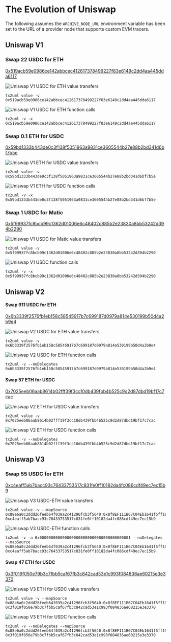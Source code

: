 # The Evolution of Uniswap

The following assumes the `ARCHIVE_NODE_URL` environment variable has been set to the URL of a provider node that supports custom EVM tracers.

## Uniswap V1

### Swap 22 USDC for ETH

[0x519acb59e0986ce142abbcec412617378499227f83e6149c2dd4aa445dda6117](https://etherscan.io/tx/0x519acb59e0986ce142abbcec412617378499227f83e6149c2dd4aa445dda6117)

![Uniswap V1 USDC for ETH value transfers](v519a6117.svg)

```
tx2uml value -v 0x519acb59e0986ce142abbcec412617378499227f83e6149c2dd4aa445dda6117
```

![Uniswap V1 USDC for ETH function calls](519a6117.svg)

```
tx2uml -v -x 0x519acb59e0986ce142abbcec412617378499227f83e6149c2dd4aa445dda6117
```

### Swap 0.1 ETH for USDC

[0x59bd1333b443de0c3f138f5051963a9831ce3605544b27e88b2bd341d6bf7b5e](https://etherscan.io/tx/0x59bd1333b443de0c3f138f5051963a9831ce3605544b27e88b2bd341d6bf7b5e)

![Uniswap V1 ETH for USDC value transfers](v59bd7b5e.svg)

```
tx2uml value -v 0x59bd1333b443de0c3f138f5051963a9831ce3605544b27e88b2bd341d6bf7b5e
```

![Uniswap V1 ETH for USDC function calls](59bd7b5e.svg)

```
tx2uml -v -x 0x59bd1333b443de0c3f138f5051963a9831ce3605544b27e88b2bd341d6bf7b5e
```

### Swap 1 USDC for Matic

[0x5f99937fc8bcb99c1362d01006e6c48402c885b2e23830a8bb53242d394b2290](https://etherscan.io/tx/0x5f99937fc8bcb99c1362d01006e6c48402c885b2e23830a8bb53242d394b2290)

![Uniswap V1 USDC for Matic value transfers](v5f992290.svg)

```
tx2uml value -v 0x5f99937fc8bcb99c1362d01006e6c48402c885b2e23830a8bb53242d394b2290
```

![Uniswap V1 USDC function calls](5f992290.svg)

```
tx2uml -v -x 0x5f99937fc8bcb99c1362d01006e6c48402c885b2e23830a8bb53242d394b2290
```

## Uniswap V2

#### Swap 911 USDC for ETH

[0x6b3339f2576fb1eb158c58545917b7c699187d0979a814e530199b50d4a2b9e4](https://etherscan.io/tx/0x6b3339f2576fb1eb158c58545917b7c699187d0979a814e530199b50d4a2b9e4)

![Uniswap V2 USDC for ETH value transfers](v6b33b9e4.svg)

```
tx2uml value -v 0x6b3339f2576fb1eb158c58545917b7c699187d0979a814e530199b50d4a2b9e4
```

![Uniswap V2 USDC for ETH function calls](6b33b9e4.svg)

```
tx2uml -v --noDelegates 0x6b3339f2576fb1eb158c58545917b7c699187d0979a814e530199b50d4a2b9e4
```

#### Swap 57 ETH for USDC

[0x7025eeb06aab8614b02fff39f3cc10db439fbb4b525c9d2d87dbd19bf17c7cac](https://etherscan.io/tx/0x7025eeb06aab8614b02fff39f3cc10db439fbb4b525c9d2d87dbd19bf17c7cac)

![Uniswap V2 ETH for USDC value transfers](v70257cac.svg)

```
tx2uml value -v 0x7025eeb06aab8614b02fff39f3cc10db439fbb4b525c9d2d87dbd19bf17c7cac
```

![Uniswap V2 ETH for USDC function calls](70257cac.svg)

```
tx2uml -v --noDelegates 0x7025eeb06aab8614b02fff39f3cc10db439fbb4b525c9d2d87dbd19bf17c7cac
```

## Uniswap V3

### Swap 55 USDC for ETH

[0xc4eaff5ab7bacc93c76433753517c831fe0ff10182da4fc086cdf49ec7ec15b9](https://etherscan.io/tx/0xc4eaff5ab7bacc93c76433753517c831fe0ff10182da4fc086cdf49ec7ec15b9)

![Uniswap V3 USDC-ETH value transfers](vc4ea15b9.svg)

```
tx2uml value -v --mapSource 0x88e6a0c2ddd26feeb64f039a2c41296fcb3f5640:0x8f8EF111B67C04Eb1641f5ff19EE54Cda062f163 0xc4eaff5ab7bacc93c76433753517c831fe0ff10182da4fc086cdf49ec7ec15b9
```

![Uniswap V3 USDC-ETH function calls](c4ea15b9.svg)

```
tx2uml -v -a 0x0000000000000000000000000000000000000001 --noDelegates --mapSource 0x88e6a0c2ddd26feeb64f039a2c41296fcb3f5640:0x8f8EF111B67C04Eb1641f5ff19EE54Cda062f163 0xc4eaff5ab7bacc93c76433753517c831fe0ff10182da4fc086cdf49ec7ec15b9
```

#### Swap 47 ETH for USDC

[0x3f019f050e79b3c7fbb5caf67fb3c842cad53e1c993f084836ae60215e3e3370](https://etherscan.io/tx/0x3f019f050e79b3c7fbb5caf67fb3c842cad53e1c993f084836ae60215e3e3370)

![Uniswap V3 ETH for USDC value transfers](v3f013370.svg)

```
tx2uml value -v --mapSource 0x88e6a0c2ddd26feeb64f039a2c41296fcb3f5640:0x8f8EF111B67C04Eb1641f5ff19EE54Cda062f163 0x3f019f050e79b3c7fbb5caf67fb3c842cad53e1c993f084836ae60215e3e3370
```

![Uniswap V3 ETH for USDC function calls](3f013370.svg)

```
tx2uml -v --noDelegates --mapSource 0x88e6a0c2ddd26feeb64f039a2c41296fcb3f5640:0x8f8EF111B67C04Eb1641f5ff19EE54Cda062f163 0x3f019f050e79b3c7fbb5caf67fb3c842cad53e1c993f084836ae60215e3e3370
```

